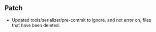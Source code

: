 ## Patch

- Updated tools/serializer/pre-commit to ignore, and not error on, files that have been deleted.
